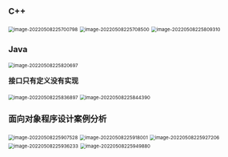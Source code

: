 ### C++

<img src="../assets/软件设计师/image-20220508225700798.png" alt="image-20220508225700798" style="zoom:67%;" />

<img src="../assets/软件设计师/image-20220508225708500.png" alt="image-20220508225708500" style="zoom:67%;" />

<img src="../assets/软件设计师/image-20220508225809310.png" alt="image-20220508225809310" style="zoom:67%;" />

### Java

<img src="../assets/软件设计师/image-20220508225820697.png" alt="image-20220508225820697" style="zoom:67%;" />

**接口只有定义没有实现**

<img src="../assets/软件设计师/image-20220508225836897.png" alt="image-20220508225836897" style="zoom:67%;" />

<img src="../assets/软件设计师/image-20220508225844390.png" alt="image-20220508225844390" style="zoom:67%;" />

### 面向对象程序设计案例分析

<img src="../assets/软件设计师/image-20220508225907528.png" alt="image-20220508225907528" style="zoom:67%;" />

<img src="../assets/软件设计师/image-20220508225918001.png" alt="image-20220508225918001" style="zoom:67%;" />

<img src="../assets/软件设计师/image-20220508225927206.png" alt="image-20220508225927206" style="zoom:67%;" />

<img src="../assets/软件设计师/image-20220508225936233.png" alt="image-20220508225936233" style="zoom:67%;" />

<img src="../assets/软件设计师/image-20220508225949880.png" alt="image-20220508225949880" style="zoom:67%;" />